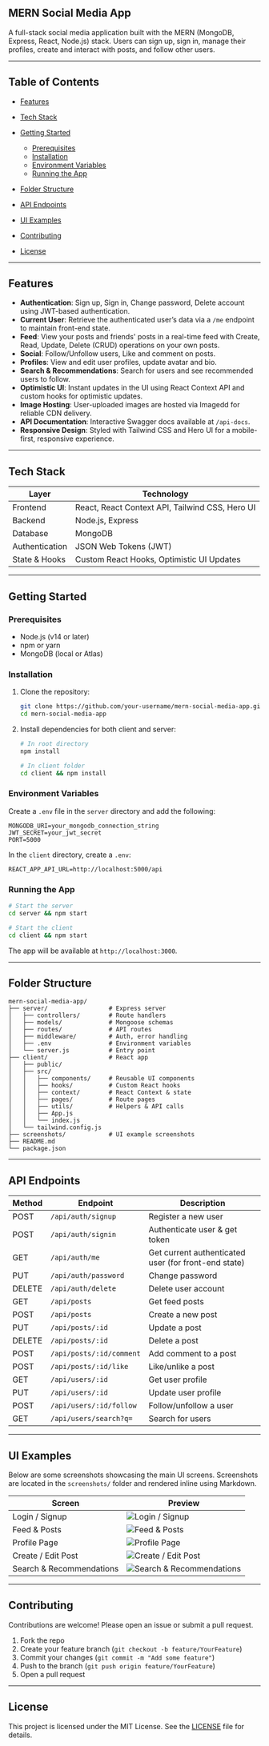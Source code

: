 ## MERN Social Media App

A full-stack social media application built with the MERN (MongoDB, Express, React, Node.js) stack. Users can sign up, sign in, manage their profiles, create and interact with posts, and follow other users.

---

## Table of Contents

* [Features](#features)
* [Tech Stack](#tech-stack)
* [Getting Started](#getting-started)

  * [Prerequisites](#prerequisites)
  * [Installation](#installation)
  * [Environment Variables](#environment-variables)
  * [Running the App](#running-the-app)
* [Folder Structure](#folder-structure)
* [API Endpoints](#api-endpoints)
* [UI Examples](#ui-examples)
* [Contributing](#contributing)
* [License](#license)

---

## Features

* **Authentication**: Sign up, Sign in, Change password, Delete account using JWT-based authentication.
* **Current User**: Retrieve the authenticated user’s data via a `/me` endpoint to maintain front-end state.
* **Feed**: View your posts and friends' posts in a real-time feed with Create, Read, Update, Delete (CRUD) operations on your own posts.
* **Social**: Follow/Unfollow users, Like and comment on posts.
* **Profiles**: View and edit user profiles, update avatar and bio.
* **Search & Recommendations**: Search for users and see recommended users to follow.
* **Optimistic UI**: Instant updates in the UI using React Context API and custom hooks for optimistic updates.
* **Image Hosting**: User-uploaded images are hosted via Imagedd for reliable CDN delivery.
* **API Documentation**: Interactive Swagger docs available at `/api-docs`.
* **Responsive Design**: Styled with Tailwind CSS and Hero UI for a mobile-first, responsive experience.

---

## Tech Stack

| Layer          | Technology                                      |
| -------------- | ----------------------------------------------- |
| Frontend       | React, React Context API, Tailwind CSS, Hero UI |
| Backend        | Node.js, Express                                |
| Database       | MongoDB                                         |
| Authentication | JSON Web Tokens (JWT)                           |
| State & Hooks  | Custom React Hooks, Optimistic UI Updates       |

---

## Getting Started

### Prerequisites

* Node.js (v14 or later)
* npm or yarn
* MongoDB (local or Atlas)

### Installation

1. Clone the repository:

   ```bash
   git clone https://github.com/your-username/mern-social-media-app.git
   cd mern-social-media-app
   ```
2. Install dependencies for both client and server:

   ```bash
   # In root directory
   npm install

   # In client folder
   cd client && npm install
   ```

### Environment Variables

Create a `.env` file in the `server` directory and add the following:

```
MONGODB_URI=your_mongodb_connection_string
JWT_SECRET=your_jwt_secret
PORT=5000
```

In the `client` directory, create a `.env`:

```
REACT_APP_API_URL=http://localhost:5000/api
```

### Running the App

```bash
# Start the server
cd server && npm start

# Start the client
cd client && npm start
```

The app will be available at `http://localhost:3000`.

---

## Folder Structure

```
mern-social-media-app/
├── server/                 # Express server
│   ├── controllers/        # Route handlers
│   ├── models/             # Mongoose schemas
│   ├── routes/             # API routes
│   ├── middleware/         # Auth, error handling
│   ├── .env                # Environment variables
│   └── server.js           # Entry point
├── client/                 # React app
│   ├── public/
│   ├── src/
│   │   ├── components/     # Reusable UI components
│   │   ├── hooks/          # Custom React hooks
│   │   ├── context/        # React Context & state
│   │   ├── pages/          # Route pages
│   │   ├── utils/          # Helpers & API calls
│   │   ├── App.js
│   │   └── index.js
│   └── tailwind.config.js
├── screenshots/            # UI example screenshots
├── README.md
└── package.json
```

---

## API Endpoints

| Method | Endpoint                 | Description                                          |
| ------ | ------------------------ | ---------------------------------------------------- |
| POST   | `/api/auth/signup`       | Register a new user                                  |
| POST   | `/api/auth/signin`       | Authenticate user & get token                        |
| GET    | `/api/auth/me`           | Get current authenticated user (for front-end state) |
| PUT    | `/api/auth/password`     | Change password                                      |
| DELETE | `/api/auth/delete`       | Delete user account                                  |
| GET    | `/api/posts`             | Get feed posts                                       |
| POST   | `/api/posts`             | Create a new post                                    |
| PUT    | `/api/posts/:id`         | Update a post                                        |
| DELETE | `/api/posts/:id`         | Delete a post                                        |
| POST   | `/api/posts/:id/comment` | Add comment to a post                                |
| POST   | `/api/posts/:id/like`    | Like/unlike a post                                   |
| GET    | `/api/users/:id`         | Get user profile                                     |
| PUT    | `/api/users/:id`         | Update user profile                                  |
| POST   | `/api/users/:id/follow`  | Follow/unfollow a user                               |
| GET    | `/api/users/search?q=`   | Search for users                                     |

---

## UI Examples

Below are some screenshots showcasing the main UI screens. Screenshots are located in the `screenshots/` folder and rendered inline using Markdown.

| Screen                   | Preview                                                             |
| ------------------------ | ------------------------------------------------------------------- |
| Login / Signup           | ![Login / Signup](screenshots/login-signup.png)                     |
| Feed & Posts             | ![Feed & Posts](screenshots/feed.png)                               |
| Profile Page             | ![Profile Page](screenshots/profile.png)                            |
| Create / Edit Post       | ![Create / Edit Post](screenshots/create-edit-post.png)             |
| Search & Recommendations | ![Search & Recommendations](screenshots/search-recommendations.png) |

---

## Contributing

Contributions are welcome! Please open an issue or submit a pull request.

1. Fork the repo
2. Create your feature branch (`git checkout -b feature/YourFeature`)
3. Commit your changes (`git commit -m "Add some feature"`)
4. Push to the branch (`git push origin feature/YourFeature`)
5. Open a pull request

---

## License

This project is licensed under the MIT License. See the [LICENSE](LICENSE) file for details.
